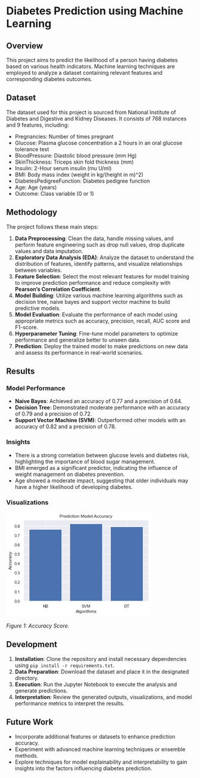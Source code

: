 # Diabetes Prediction using Machine Learning

## Overview

This project aims to predict the likelihood of a person having diabetes based on various health indicators. Machine learning techniques are employed to analyze a dataset containing relevant features and corresponding diabetes outcomes.

## Dataset

The dataset used for this project is sourced from National Institute of Diabetes and Digestive and Kidney Diseases. It consists of 768 instances and 9 features, including:

- Pregnancies: Number of times pregnant
- Glucose: Plasma glucose concentration a 2 hours in an oral glucose tolerance test
- BloodPressure: Diastolic blood pressure (mm Hg)
- SkinThickness: Triceps skin fold thickness (mm)
- Insulin: 2-Hour serum insulin (mu U/ml)
- BMI: Body mass index (weight in kg/(height in m)^2)
- DiabetesPedigreeFunction: Diabetes pedigree function
- Age: Age (years)
- Outcome: Class variable (0 or 1)

## Methodology

The project follows these main steps:

1. **Data Preprocessing**: Clean the data, handle missing values, and perform feature engineering such as drop null values, drop duplicate values and data imputation.
2. **Exploratory Data Analysis (EDA)**: Analyze the dataset to understand the distribution of features, identify patterns, and visualize relationships between variables.
3. **Feature Selection**: Select the most relevant features for model training to improve prediction performance and reduce complexity with **Pearson’s Correlation Coefficient**.
4. **Model Building**: Utilize various machine learning algorithms such as decision tree, naive bayes and support vector machine to build predictive models.
5. **Model Evaluation**: Evaluate the performance of each model using appropriate metrics such as accuracy, precision, recall, AUC score and F1-score.
6. **Hyperparameter Tuning**: Fine-tune model parameters to optimize performance and generalize better to unseen data.
7. **Prediction**: Deploy the trained model to make predictions on new data and assess its performance in real-world scenarios.

## Results

### Model Performance

- **Naive Bayes**: Achieved an accuracy of 0.77 and a precision of 0.64.
- **Decision Tree**: Demonstrated moderate performance with an accuracy of 0.79 and a precision of 0.72.
- **Support Vector Machine (SVM)**: Outperformed other models with an accuracy of 0.82 and a precision of 0.78.

### Insights

- There is a strong correlation between glucose levels and diabetes risk, highlighting the importance of blood sugar management.
- BMI emerged as a significant predictor, indicating the influence of weight management on diabetes prevention.
- Age showed a moderate impact, suggesting that older individuals may have a higher likelihood of developing diabetes.

### Visualizations
![Accuracy Test](images/download.png)

*Figure 1: Accuracy Score.*

## Development

1. **Installation**: Clone the repository and install necessary dependencies using `pip install -r requirements.txt`.
2. **Data Preparation**: Download the dataset and place it in the designated directory.
3. **Execution**: Run the Jupyter Notebook to execute the analysis and generate predictions.
4. **Interpretation**: Review the generated outputs, visualizations, and model performance metrics to interpret the results.

## Future Work

- Incorporate additional features or datasets to enhance prediction accuracy.
- Experiment with advanced machine learning techniques or ensemble methods.
- Explore techniques for model explainability and interpretability to gain insights into the factors influencing diabetes prediction.



